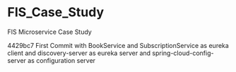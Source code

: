 # FIS_Case_Study
FIS Microservice Case Study

4429bc7 First Commit with BookService and SubscriptionService as eureka client and discovery-server as eureka server and spring-cloud-config-server as configuration server
